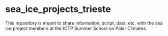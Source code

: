# sea_ice_projects_trieste
This repository is meant to share information, script, data, etc. with the sea ice project members at the ICTP Summer School on Polar Climates. 
